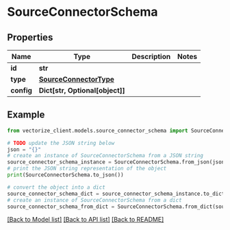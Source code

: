 # SourceConnectorSchema


## Properties

Name | Type | Description | Notes
------------ | ------------- | ------------- | -------------
**id** | **str** |  | 
**type** | [**SourceConnectorType**](SourceConnectorType.md) |  | 
**config** | **Dict[str, Optional[object]]** |  | 

## Example

```python
from vectorize_client.models.source_connector_schema import SourceConnectorSchema

# TODO update the JSON string below
json = "{}"
# create an instance of SourceConnectorSchema from a JSON string
source_connector_schema_instance = SourceConnectorSchema.from_json(json)
# print the JSON string representation of the object
print(SourceConnectorSchema.to_json())

# convert the object into a dict
source_connector_schema_dict = source_connector_schema_instance.to_dict()
# create an instance of SourceConnectorSchema from a dict
source_connector_schema_from_dict = SourceConnectorSchema.from_dict(source_connector_schema_dict)
```
[[Back to Model list]](../README.md#documentation-for-models) [[Back to API list]](../README.md#documentation-for-api-endpoints) [[Back to README]](../README.md)


